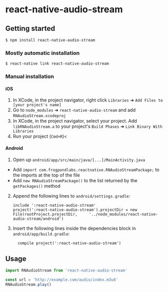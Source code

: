 # react-native-audio-stream

## Getting started

`$ npm install react-native-audio-stream`

### Mostly automatic installation

`$ react-native link react-native-audio-stream`

### Manual installation

#### iOS

1. In XCode, in the project navigator, right click `Libraries` ➜ `Add Files to [your project's name]`
2. Go to `node_modules` ➜ `react-native-audio-stream` and add `RNAudioStream.xcodeproj`
3. In XCode, in the project navigator, select your project. Add `libRNAudioStream.a` to your project's `Build Phases` ➜ `Link Binary With Libraries`
4. Run your project (`Cmd+R`)<

#### Android

1. Open up `android/app/src/main/java/[...]/MainActivity.java`
  - Add `import com.frogpondlabs.reactnative.RNAudioStreamPackage;` to the imports at the top of the file
  - Add `new RNAudioStreamPackage()` to the list returned by the `getPackages()` method

2. Append the following lines to `android/settings.gradle`:
  	```
  	include ':react-native-audio-stream'
  	project(':react-native-audio-stream').projectDir = new File(rootProject.projectDir, 	'../node_modules/react-native-audio-stream/android')
  	```

3. Insert the following lines inside the dependencies block in `android/app/build.gradle`:
  	```
      compile project(':react-native-audio-stream')
  	```

## Usage

```javascript
import RNAudioStream from 'react-native-audio-stream'

const url = 'http://example.com/audio/index.m3u8'
RNAudioStream.play()
```
